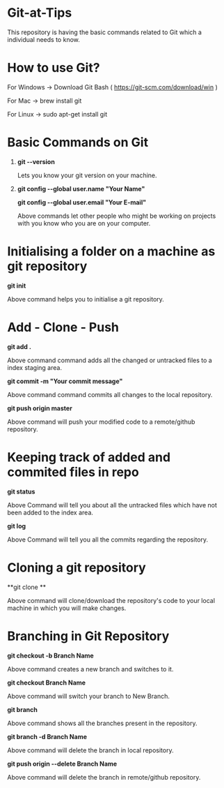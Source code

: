 # Git-at-Tips

This repository is having the basic commands related to Git which a individual needs to know.


# How to use Git?

For Windows -> Download Git Bash ( https://git-scm.com/download/win )

For Mac     -> brew install git

For Linux   -> sudo apt-get install git

# Basic Commands on Git

1. **git --version**
   
   Lets you know your git version on your machine.
   
2. **git config --global user.name "Your Name"**
   
   **git config --global user.email "Your E-mail"**
   
   Above commands let other people who might be working on projects with you know who you are on your computer.
   

# Initialising a folder on a machine as git repository

**git init**

  Above command helps you to initialise a git repository.

# Add - Clone - Push

  **git add .**
  
  Above command command adds all the changed or untracked files to a index staging area.
  
  **git commit -m "Your commit message"**
  
  Above command command commits all changes to the local repository. 
  
  **git push origin master**
  
  Above command will push your modified code to a remote/github repository.
  
# Keeping track of added and commited files in repo

  **git status**
  
  Above Command will tell you about all the untracked files which have not been added to the index area.
  
  **git log**
  
  Above Command will tell you all the commits regarding the repository.
  
# Cloning a git repository

   **git clone <URL of the repo which you want to clone> **
   
   Above command will clone/download the repository's code to your local machine in which you will make changes.
   
# Branching in Git Repository

   **git checkout -b Branch Name**
   
   Above command creates a new branch and switches to it.
   
   **git checkout Branch Name**
   
   Above command will switch your branch to New Branch.
   
   **git branch**
   
   Above command shows all the branches present in the repository.
   
   **git branch -d Branch Name**
   
   Above command will delete the branch in local repository.
   
   **git push origin --delete Branch Name**
   
   Above command will delete the branch in remote/github repository.
